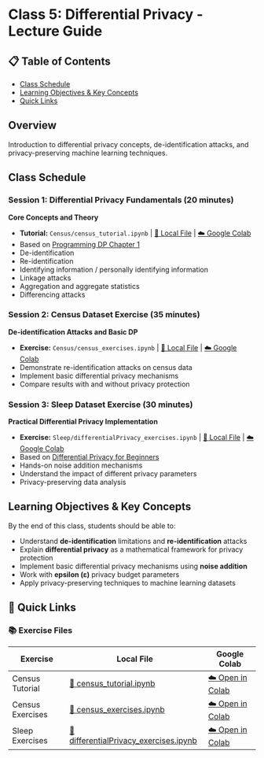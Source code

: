 # Class 5: Differential Privacy - Lecture Guide

## 📋 Table of Contents
- [Class Schedule](#class-schedule)
- [Learning Objectives & Key Concepts](#learning-objectives--key-concepts)
- [Quick Links](#quick-links)

## Overview
Introduction to differential privacy concepts, de-identification attacks, and privacy-preserving machine learning techniques.

## Class Schedule

### Session 1: Differential Privacy Fundamentals (20 minutes)
**Core Concepts and Theory**
- **Tutorial:** `Census/census_tutorial.ipynb` | [📁 Local File](./Exercises/Census/census_tutorial.ipynb) | [☁️ Google Colab](https://colab.research.google.com/drive/1h0ZOYBOzeEAWhKg2nvDtgRFO9CZr4ddy?usp=sharing)
- Based on [Programming DP Chapter 1](https://programming-dp.com/ch1.html)
- De-identification
- Re-identification
- Identifying information / personally identifying information
- Linkage attacks
- Aggregation and aggregate statistics
- Differencing attacks

### Session 2: Census Dataset Exercise (35 minutes)
**De-identification Attacks and Basic DP**
- **Exercise:** `Census/census_exercises.ipynb` | [📁 Local File](./Exercises/Census/census_exercises.ipynb) | [☁️ Google Colab](https://colab.research.google.com/drive/15e682dGaOVC_uwSvSJaqfMR9kOFQFBys?usp=sharing)
- Demonstrate re-identification attacks on census data
- Implement basic differential privacy mechanisms
- Compare results with and without privacy protection

### Session 3: Sleep Dataset Exercise (30 minutes)
**Practical Differential Privacy Implementation**
- **Exercise:** `Sleep/differentialPrivacy_exercises.ipynb` | [📁 Local File](./Exercises/Sleep/differentialPrivacy_exercises.ipynb) | [☁️ Google Colab](https://colab.research.google.com/drive/1xQI3AvuB6UopswqcC0HKiFfHrV7GavzB?usp=sharing)
- Based on [Differential Privacy for Beginners](https://towardsdatascience.com/a-differential-privacy-example-for-beginners-ef3c23f69401)
- Hands-on noise addition mechanisms
- Understand the impact of different privacy parameters
- Privacy-preserving data analysis


## Learning Objectives & Key Concepts
By the end of this class, students should be able to:
- Understand **de-identification** limitations and **re-identification** attacks
- Explain **differential privacy** as a mathematical framework for privacy protection
- Implement basic differential privacy mechanisms using **noise addition**
- Work with **epsilon (ε)** privacy budget parameters
- Apply privacy-preserving techniques to machine learning datasets

## 🔗 Quick Links

### 📚 Exercise Files
| Exercise | Local File | Google Colab |
|----------|------------|--------------|
| Census Tutorial | [📁 census_tutorial.ipynb](./Exercises/Census/census_tutorial.ipynb) | [☁️ Open in Colab](https://colab.research.google.com/drive/1h0ZOYBOzeEAWhKg2nvDtgRFO9CZr4ddy?usp=sharing) |
| Census Exercises | [📁 census_exercises.ipynb](./Exercises/Census/census_exercises.ipynb) | [☁️ Open in Colab](https://colab.research.google.com/drive/15e682dGaOVC_uwSvSJaqfMR9kOFQFBys?usp=sharing) |
| Sleep Exercises | [📁 differentialPrivacy_exercises.ipynb](./Exercises/Sleep/differentialPrivacy_exercises.ipynb) | [☁️ Open in Colab](https://colab.research.google.com/drive/1xQI3AvuB6UopswqcC0HKiFfHrV7GavzB?usp=sharing) |






